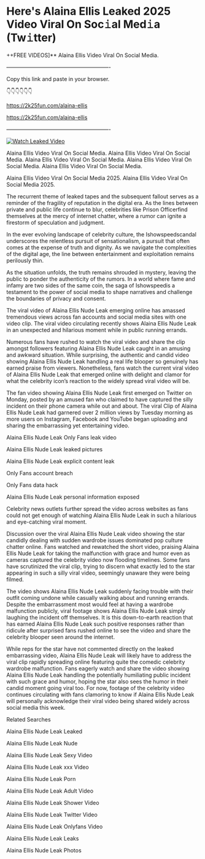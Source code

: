# Here's Alaina Ellis Leaked 2025 Video Viral On Soc𝚒al Med𝚒a (Tw𝚒tter)

++FREE VIDEOS]** Alaina Ellis Video Viral On Social Media.

———————————————————-

Copy this link and paste in your browser.

👇👇👇👇👇👇

https://2k25fun.com/alaina-ellis

https://2k25fun.com/alaina-ellis

———————————————————-

[![Watch Leaked Video](https://miro.medium.com/v2/resize:fit:828/format:webp/1*cilzJN44JGOrTw9NJCrNHA.gif "Watch Leaked Video")](https://2k25fun.com/alaina-ellis)

Alaina Ellis Video Viral On Social Media. Alaina Ellis Video Viral On Social Media. Alaina Ellis Video Viral On Social Media. Alaina Ellis Video Viral On Social Media. Alaina Ellis Video Viral On Social Media.

Alaina Ellis Video Viral On Social Media 2025. Alaina Ellis Video Viral On Social Media 2025.

The recurrent theme of leaked tapes and the subsequent fallout serves as a reminder of the fragility of reputation in the digital era. As the lines between private and public life continue to blur, celebrities like Prison Officerfind themselves at the mercy of internet chatter, where a rumor can ignite a firestorm of speculation and judgment.

In the ever evolving landscape of celebrity culture, the Ishowspeedscandal underscores the relentless pursuit of sensationalism, a pursuit that often comes at the expense of truth and dignity. As we navigate the complexities of the digital age, the line between entertainment and exploitation remains perilously thin.

As the situation unfolds, the truth remains shrouded in mystery, leaving the public to ponder the authenticity of the rumors. In a world where fame and infamy are two sides of the same coin, the saga of Ishowspeedis a testament to the power of social media to shape narratives and challenge the boundaries of privacy and consent.

The viral video of Alaina Ellis Nude Leak emerging online has amassed tremendous views across fan accounts and social media sites with one video clip. The viral video circulating recently shows Alaina Ellis Nude Leak in an unexpected and hilarious moment while in public running errands.

Numerous fans have rushed to watch the viral video and share the clip amongst followers featuring Alaina Ellis Nude Leak caught in an amusing and awkward situation. While surprising, the authentic and candid video showing Alaina Ellis Nude Leak handling a real life blooper so genuinely has earned praise from viewers. Nonetheless, fans watch the current viral video of Alaina Ellis Nude Leak that emerged online with delight and clamor for what the celebrity icon’s reaction to the widely spread viral video will be.

The fan video showing Alaina Ellis Nude Leak first emerged on Twitter on Monday, posted by an amused fan who claimed to have captured the silly incident on their phone camera while out and about. The viral Clip of Alaina Ellis Nude Leak had garnered over 2 million views by Tuesday morning as more users on Instagram, Facebook and YouTube began uploading and sharing the embarrassing yet entertaining video.

Alaina Ellis Nude Leak Only Fans leak video

Alaina Ellis Nude Leak leaked pictures

Alaina Ellis Nude Leak explicit content leak

Only Fans account breach

Only Fans data hack

Alaina Ellis Nude Leak personal information exposed

Celebrity news outlets further spread the video across websites as fans could not get enough of watching Alaina Ellis Nude Leak in such a hilarious and eye-catching viral moment.

Discussion over the viral Alaina Ellis Nude Leak video showing the star candidly dealing with sudden wardrobe issues dominated pop culture chatter online. Fans watched and rewatched the short video, praising Alaina Ellis Nude Leak for taking the malfunction with grace and humor even as cameras captured the celebrity video now flooding timelines. Some fans have scrutinized the viral clip, trying to discern what exactly led to the star appearing in such a silly viral video, seemingly unaware they were being filmed.

The video shows Alaina Ellis Nude Leak suddenly facing trouble with their outfit coming undone while casually walking about and running errands. Despite the embarrassment most would feel at having a wardrobe malfunction publicly, viral footage shows Alaina Ellis Nude Leak simply laughing the incident off themselves. It is this down-to-earth reaction that has earned Alaina Ellis Nude Leak such positive responses rather than ridicule after surprised fans rushed online to see the video and share the celebrity blooper seen around the internet.

While reps for the star have not commented directly on the leaked embarrassing video, Alaina Ellis Nude Leak will likely have to address the viral clip rapidly spreading online featuring quite the comedic celebrity wardrobe malfunction. Fans eagerly watch and share the video showing Alaina Ellis Nude Leak handling the potentially humiliating public incident with such grace and humor, hoping the star also sees the humor in their candid moment going viral too. For now, footage of the celebrity video continues circulating with fans clamoring to know if Alaina Ellis Nude Leak will personally acknowledge their viral video being shared widely across social media this week.

Related Searches

Alaina Ellis Nude Leak Leaked

Alaina Ellis Nude Leak Nude

Alaina Ellis Nude Leak Sexy Video

Alaina Ellis Nude Leak xxx Video

Alaina Ellis Nude Leak Porn

Alaina Ellis Nude Leak Adult Video

Alaina Ellis Nude Leak Shower Video

Alaina Ellis Nude Leak Twitter Video

Alaina Ellis Nude Leak Onlyfans Video

Alaina Ellis Nude Leak Leaks

Alaina Ellis Nude Leak Photos